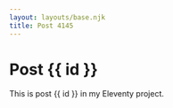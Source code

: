 ```yaml
---
layout: layouts/base.njk
title: Post 4145
---
```


# Post {{ id }}

This is post {{ id }} in my Eleventy project.
